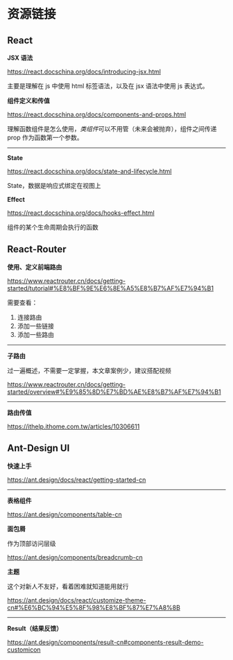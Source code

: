 # 资源链接

## React

**JSX 语法**

https://react.docschina.org/docs/introducing-jsx.html

主要是理解在 js 中使用 html 标签语法，以及在 jsx 语法中使用 js 表达式。

**组件定义和传值**

https://react.docschina.org/docs/components-and-props.html

理解函数组件是怎么使用，*类组件*可以不用管（未来会被抛弃），组件之间传递 prop 作为函数第一个参数。

---

**State**

https://react.docschina.org/docs/state-and-lifecycle.html

State，数据是响应式绑定在视图上

**Effect**

https://react.docschina.org/docs/hooks-effect.html

组件的某个生命周期会执行的函数

## React-Router

**使用、定义前端路由**

https://www.reactrouter.cn/docs/getting-started/tutorial#%E8%BF%9E%E6%8E%A5%E8%B7%AF%E7%94%B1

需要查看：

1. 连接路由
2. 添加一些链接
3. 添加一些路由

---

**子路由**

过一遍概述，不需要一定掌握，本文章案例少，建议搭配视频

https://www.reactrouter.cn/docs/getting-started/overview#%E9%85%8D%E7%BD%AE%E8%B7%AF%E7%94%B1

---

**路由传值**

https://ithelp.ithome.com.tw/articles/10306611

## Ant-Design UI

**快速上手**

https://ant.design/docs/react/getting-started-cn

---

**表格组件**

https://ant.design/components/table-cn

**面包屑**

作为顶部访问层级

https://ant.design/components/breadcrumb-cn

**主题**

这个对新人不友好，看着困难就知道能用就行

https://ant.design/docs/react/customize-theme-cn#%E6%BC%94%E5%8F%98%E8%BF%87%E7%A8%8B

---

**Result（结果反馈）**

https://ant.design/components/result-cn#components-result-demo-customicon
